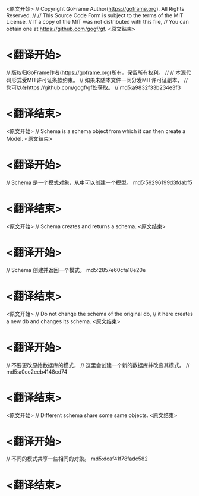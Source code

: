 
<原文开始>
// Copyright GoFrame Author(https://goframe.org). All Rights Reserved.
//
// This Source Code Form is subject to the terms of the MIT License.
// If a copy of the MIT was not distributed with this file,
// You can obtain one at https://github.com/gogf/gf.
<原文结束>

# <翻译开始>
// 版权归GoFrame作者(https://goframe.org)所有。保留所有权利。
//
// 本源代码形式受MIT许可证条款约束。
// 如果未随本文件一同分发MIT许可证副本，
// 您可以在https://github.com/gogf/gf处获取。
// md5:a9832f33b234e3f3
# <翻译结束>


<原文开始>
// Schema is a schema object from which it can then create a Model.
<原文结束>

# <翻译开始>
// Schema 是一个模式对象，从中可以创建一个模型。 md5:59296199d3fdabf5
# <翻译结束>


<原文开始>
// Schema creates and returns a schema.
<原文结束>

# <翻译开始>
// Schema 创建并返回一个模式。 md5:2857e60cfa18e20e
# <翻译结束>


<原文开始>
	// Do not change the schema of the original db,
	// it here creates a new db and changes its schema.
<原文结束>

# <翻译开始>
// 不要更改原始数据库的模式，
// 这里会创建一个新的数据库并改变其模式。
// md5:a0cc2eeb4148cd74
# <翻译结束>


<原文开始>
// Different schema share some same objects.
<原文结束>

# <翻译开始>
// 不同的模式共享一些相同的对象。 md5:dcaf41f78fadc582
# <翻译结束>


